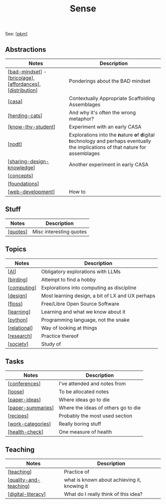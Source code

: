 ﻿---
title: Sense
---
See: [[pkm]]

## Abstractions

| Notes | Description |
|---|---|
| [[bad-mindset]] - [[bricolage]], [[affordances]], [[distribution]] | Ponderings about the BAD mindset |
| [[casa]] | Contextually Appropriate Scaffolding Assemblages |
| [[herding-cats]] | And why it's often the wrong metaphor? |
| [[know-thy-student]] | Experiment with an early CASA |
| [[nodt]] | Explorations into the <strong>n</strong>ature <strong>o</strong>f <strong>d</strong>igital <strong>t</strong>echnology and perhaps eventually the implications of that nature for assemblages |
| [[sharing-design-knowledge]] | Another experiment in early CASA |
| [[concepts]] | |
| [[foundations]] | |
| [[web-development]] | How to |

## Stuff

| Notes | Description | 
| --- | --- |
| [[quotes]] | Misc interesting quotes |

## Topics

| Notes | Description | 
| --- | --- |
| [[AI]] | Obligatory explorations with LLMs |
| [[birding]] | Attempt to find a hobby |
| [[computing]] | Explorations into computing as discipline |
| [[design]] | Most learning design, a bit of LX and UX perhaps |
| [[floss]] | Free/Libre Open Source Software |
| [[learning]] | Learning and what we know about it |
| [[python]] | Programming language, not the snake |
| [[relational]] | Way of looking at things |
| [[research]] | Practice thereof |
| [[society]] | Study of |

## Tasks

| Notes | Description |
| --- | --- |
| [[conferences]] | I've attended and notes from |
| [[loose]] | To be allocated notes |
| [[paper-ideas]] | Where ideas go to die |
| [[paper-summaries]] | Where the ideas of others go to die |
| [[recipes]] | Probably the most used section |
| [[work-categories]] | Really boring stuff |
| [[health-check]] | One measure of health |


## Teaching

| Notes | Description |
| --- | --- |
| [[teaching]] | Practice of |
| [[quality-and-teaching]] | what is known about achieving it, knowing it |
| [[digital-literacy]] | What do I really think of this idea? |



[//begin]: # "Autogenerated link references for markdown compatibility"
[pkm]: ../pkm "Personal Knowledge Management"
[bad-mindset]: CASA/bad-mindset "The BAD (Bricolage, Affordances, Distribution) mindset"
[bricolage]: Bricolage/bricolage "Bricolage"
[affordances]: Affordances/affordances "Affordances"
[distribution]: Distribution/distribution "Distribution"
[casa]: CASA/casa "Contextually Appropriate Scaffolding Assemblages (CASA)"
[herding-cats]: Bricolage/herding-cats "Herding Cats"
[know-thy-student]: CASA/know-thy-student "Know thy student"
[nodt]: nodt/nodt "Nature of Digital Technology"
[sharing-design-knowledge]: Sharing-design-knowledge/sharing-design-knowledge "Sharing design knowledge"
[concepts]: concepts/concepts "Concepts"
[foundations]: principles/foundations "Foundations"
[web-development]: Web-development/web-development "Web development"
[quotes]: quote-collection/quotes "Quotes"
[AI]: AI/AI "AI"
[birding]: birdwatching/birding "Birding"
[computing]: computing/computing "Computing"
[design]: Design/design "Design"
[floss]: computing/floss "FLOSS and FOSS"
[learning]: Learning/learning "Learning"
[python]: Python/python "Python"
[relational]: relational/relational "Relational"
[research]: Research/research "Research"
[society]: Society/society "Society"
[conferences]: Conferences/conferences "Conferences"
[loose]: loose/loose "Loose notes"
[paper-ideas]: Paper-Ideas/paper-ideas "Paper Ideas"
[paper-summaries]: Paper-Summaries/paper-summaries "Paper Summaries"
[recipes]: Recipes/recipes "Recipes"
[work-categories]: work/work-categories "Work categories"
[health-check]: health/health-check "Health check"
[teaching]: Teaching/teaching "Teaching"
[quality-and-teaching]: Quality-and-teaching/quality-and-teaching "Quality and teaching"
[digital-literacy]: Learning/digital-literacy "Digital Literacy"
[//end]: # "Autogenerated link references"